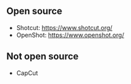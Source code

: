 
## Open source

- Shotcut: https://www.shotcut.org/
- OpenShot: https://www.openshot.org/

## Not open source

- CapCut